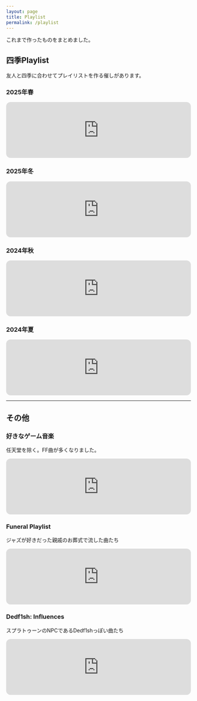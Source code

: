 ```yaml
---
layout: page
title: Playlist
permalink: /playlist
---
```


これまで作ったものをまとめました。

## 四季Playlist

友人と四季に合わせてプレイリストを作る催しがあります。

### 2025年春

<iframe style="border-radius:12px" src="https://open.spotify.com/embed/playlist/5vbYsgAvdWuscO3LkkB57Q?utm_source=generator" width="100%" height="152" frameborder="0" allowfullscreen="" allow="autoplay; clipboard-write; encrypted-media; fullscreen; picture-in-picture" loading="lazy"></iframe>

### 2025年冬

<iframe style="border-radius:12px" src="https://open.spotify.com/embed/playlist/0BHP6TRUUqFazfK9E6FWsi?utm_source=generator" width="100%" height="152" frameborder="0" allowfullscreen="" allow="autoplay; clipboard-write; encrypted-media; fullscreen; picture-in-picture" loading="lazy"></iframe>

### 2024年秋

<iframe style="border-radius:12px" src="https://open.spotify.com/embed/playlist/0kKyXcbBIlcX4btpZlO8Hc?utm_source=generator&theme=0" width="100%" height="152" frameborder="0" allowfullscreen="" allow="autoplay; clipboard-write; encrypted-media; fullscreen; picture-in-picture" loading="lazy"></iframe>

### 2024年夏

<iframe style="border-radius:12px" src="https://open.spotify.com/embed/playlist/4CZU6IgkEucKn2Qnwn7gHW?utm_source=generator" width="100%" height="152" frameborder="0" allowfullscreen="" allow="autoplay; clipboard-write; encrypted-media; fullscreen; picture-in-picture" loading="lazy"></iframe>


---

## その他

### 好きなゲーム音楽

任天堂を除く。FF曲が多くなりました。

<iframe style="border-radius:12px" src="https://open.spotify.com/embed/playlist/4tpTfkLNADkSXACTroXatk?utm_source=generator" width="100%" height="152" frameBorder="0" allowfullscreen="" allow="autoplay; clipboard-write; encrypted-media; fullscreen; picture-in-picture" loading="lazy"></iframe>

### Funeral Playlist

ジャズが好きだった親戚のお葬式で流した曲たち

<iframe style="border-radius:12px" src="https://open.spotify.com/embed/playlist/7i27GNowEUoE3Dukl4lc6t?utm_source=generator" width="100%" height="152" frameBorder="0" allowfullscreen="" allow="autoplay; clipboard-write; encrypted-media; fullscreen; picture-in-picture" loading="lazy"></iframe>

### Dedf1sh: Influences

スプラトゥーンのNPCであるDedf1shっぽい曲たち

<iframe style="border-radius:12px" src="https://open.spotify.com/embed/playlist/4VYDqZQNjv9qJu2RjqmB5P?utm_source=generator" width="100%" height="152" frameBorder="0" allowfullscreen="" allow="autoplay; clipboard-write; encrypted-media; fullscreen; picture-in-picture" loading="lazy"></iframe>